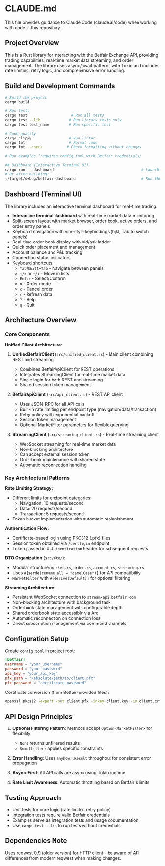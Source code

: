 # CLAUDE.md

This file provides guidance to Claude Code (claude.ai/code) when working with code in this repository.

## Project Overview

This is a Rust library for interacting with the Betfair Exchange API, providing trading capabilities, real-time market data streaming, and order management. The library uses async/await patterns with Tokio and includes rate limiting, retry logic, and comprehensive error handling.

## Build and Development Commands

```bash
# Build the project
cargo build

# Run tests
cargo test                    # Run all tests
cargo test --lib             # Run library tests only
cargo test test_name         # Run specific test

# Code quality
cargo clippy                 # Run linter
cargo fmt                    # Format code
cargo fmt --check           # Check formatting without changes

# Run examples (requires config.toml with Betfair credentials)

## Dashboard (Interactive Terminal UI)
cargo run -- dashboard                                        # Launch interactive terminal dashboard
# Or after building:
./target/debug/betfair dashboard                              # Run the built binary directly
```

## Dashboard (Terminal UI)

The library includes an interactive terminal dashboard for real-time trading:

- **Interactive terminal dashboard** with real-time market data monitoring
- Split-screen layout with market browser, order book, active orders, and order entry panels
- Keyboard navigation with vim-style keybindings (hjkl, Tab to switch panels)
- Real-time order book display with bid/ask ladder
- Quick order placement and management
- Account balance and P&L tracking
- Connection status indicators
- Keyboard shortcuts:
  - `Tab`/`Shift+Tab` - Navigate between panels
  - `j/k` or `↑/↓` - Move in lists
  - `Enter` - Select/Confirm
  - `o` - Order mode
  - `c` - Cancel order
  - `r` - Refresh data
  - `?` - Help
  - `q` - Quit

## Architecture Overview

### Core Components

**Unified Client Architecture:**
1. **UnifiedBetfairClient** (`src/unified_client.rs`) - Main client combining REST and streaming
   - Combines BetfairApiClient for REST operations
   - Integrates StreamingClient for real-time market data
   - Single login for both REST and streaming
   - Shared session token management

2. **BetfairApiClient** (`src/api_client.rs`) - REST API client
   - Uses JSON-RPC for all API calls
   - Built-in rate limiting per endpoint type (navigation/data/transaction)
   - Retry policy with exponential backoff
   - Session token management
   - Optional MarketFilter parameters for flexible querying

3. **StreamingClient** (`src/streaming_client.rs`) - Real-time streaming client
   - WebSocket streaming for real-time market data
   - Non-blocking architecture
   - Can accept external session token
   - Orderbook maintenance with shared state
   - Automatic reconnection handling

### Key Architectural Patterns

**Rate Limiting Strategy:**
- Different limits for endpoint categories:
  - Navigation: 10 requests/second
  - Data: 20 requests/second  
  - Transaction: 5 requests/second
- Token bucket implementation with automatic replenishment

**Authentication Flow:**
- Certificate-based login using PKCS12 (.pfx) files
- Session token obtained via `/certlogin` endpoint
- Token passed in `X-Authentication` header for subsequent requests

**DTO Organization** (`src/dto/`):
- Modular structure: `market.rs`, `order.rs`, `account.rs`, `streaming.rs`
- Uses `#[serde(rename_all = "camelCase")]` for API compatibility
- `MarketFilter` with `#[derive(Default)]` for optional filtering

**Streaming Architecture:**
- Persistent WebSocket connection to `stream-api.betfair.com`
- Non-blocking architecture with background task
- Orderbook state management with configurable depth
- Shared orderbook state accessible via Arc<RwLock>
- Automatic reconnection on connection loss
- Direct subscription management via command channels

## Configuration Setup

Create `config.toml` in project root:
```toml
[betfair]
username = "your_username"
password = "your_password"  
api_key = "your_api_key"
pfx_path = "/absolute/path/to/client.pfx"
pfx_password = "certificate_password"
```

Certificate conversion (from Betfair-provided files):
```bash
openssl pkcs12 -export -out client.pfx -inkey client.key -in client.crt
```

## API Design Principles

1. **Optional Filtering Pattern**: Methods accept `Option<MarketFilter>` for flexibility
   - `None` returns unfiltered results
   - `Some(filter)` applies specific constraints

2. **Error Handling**: Uses `anyhow::Result` throughout for consistent error propagation

3. **Async-First**: All API calls are async using Tokio runtime

4. **Rate Limit Awareness**: Automatic throttling based on Betfair's limits

## Testing Approach

- Unit tests for core logic (rate limiter, retry policy)
- Integration tests require valid Betfair credentials
- Examples serve as integration tests and usage documentation
- Use `cargo test --lib` to run tests without credentials

## Dependencies Note

Uses reqwest 0.9 (older version) for HTTP client - be aware of API differences from modern reqwest when making changes.